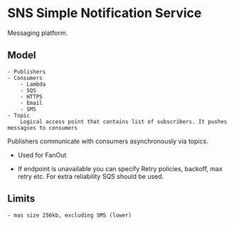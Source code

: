 # SNS Simple Notification Service

Messaging platform.
## Model
    - Publishers
    - Consumers
        - Lambda
        - SQS
        - HTTPS
        - Email
        - SMS
    - Topic
        Logical access point that contains list of subscribers. It pushes messagses to consumers 
Publishers communicate with consumers asynchronously via topics.

- Used for FanOut

- If endpoint is unavailable you can specify Retry policies, backoff, max retry etc. For extra reliability SQS should be used.

## Limits
    - mas size 256kb, excluding SMS (lower)

